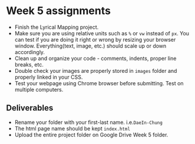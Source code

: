 # Week 5 assignments

- Finish the Lyrical Mapping project.
- Make sure you are using relative units such as `%` or `vw` instead of `px`. You can test if you are doing it right or wrong by resizing your browser window. Everything(text, image, etc.) should scale up or down accordingly.
- Clean up and organize your code - comments, indents, proper line breaks, etc.
- Double check your images are properly stored in `images` folder and properly linked in your CSS.
- Test your webpage using Chrome browser before submitting. Test on multiple computers.

## Deliverables
- Rename your folder with your first-last name. i.e.`DaeIn-Chung`
- The html page name should be kept `index.html`
- Upload the entire project folder on Google Drive Week 5 folder.
